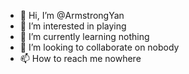 - 👋 Hi, I’m @ArmstrongYan
- 👀 I’m interested in playing
- 🌱 I’m currently learning nothing
- 💞️ I’m looking to collaborate on nobody
- 📫 How to reach me nowhere

<!---
ArmstrongYan/ArmstrongYan is a ✨ special ✨ repository because its `README.md` (this file) appears on your GitHub profile.
You can click the Preview link to take a look at your changes.
--->
